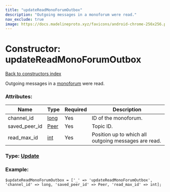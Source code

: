 ```yaml
---
title: "updateReadMonoForumOutbox"
description: "Outgoing messages in a monoforum were read."
nav_exclude: true
image: https://docs.madelineproto.xyz/favicons/android-chrome-256x256.png
---
```

# Constructor: updateReadMonoForumOutbox  
[Back to constructors index](/API_docs/constructors/index.html)



Outgoing messages in a [monoforum](https://core.telegram.org/api/monoforum) were read.

### Attributes:

| Name     |    Type       | Required | Description |
|----------|---------------|----------|-------------|
|channel\_id|[long](/API_docs/types/long.html) | Yes|ID of the monoforum.|
|saved\_peer\_id|[Peer](/API_docs/types/Peer.html) | Yes|Topic ID.|
|read\_max\_id|[int](/API_docs/types/int.html) | Yes|Position up to which all outgoing messages are read.|



### Type: [Update](/API_docs/types/Update.html)


### Example:

```
$updateReadMonoForumOutbox = ['_' => 'updateReadMonoForumOutbox', 'channel_id' => long, 'saved_peer_id' => Peer, 'read_max_id' => int];
```  
